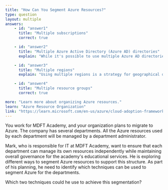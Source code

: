```yaml
---
title: "How Can You Segment Azure Resources?"
type: question
layout: multiple
answers:
    - id: "answer1"
      title: "Multiple subscriptions"
      correct: true

    - id: "answer2"
      title: "Multiple Azure Active Directory (Azure AD) directories"
      explain: "While it's possible to use multiple Azure AD directories, this is typically not recommended for departmental segmentation within the same organization as it creates unnecessary complexity and can make central management more difficult."

    - id: "answer3"
      title: "Multiple regions"
      explain: "Using multiple regions is a strategy for geographical distribution and redundancy, not for organizational segmentation. Regions don't provide the access control and billing separation needed for department-level management."

    - id: "answer4"
      title: "Multiple resource groups"
      correct: true

more: "Learn more about organizing Azure resources."
learn: "Azure Resource Organization"
link: "https://learn.microsoft.com/en-us/azure/cloud-adoption-framework/ready/azure-setup-guide/organize-resources#management-levels-and-hierarchy"
---
```

You work for MDFT Academy, and your organization plans to migrate to Azure. The company has several departments. All the Azure resources used by each department will be managed by a department administrator.

Mark, who is responsible for IT at MDFT Academy, want to ensure that each department can manage its own resources independently while maintaining overall governance for the academy's educational services. He is exploring different ways to segment Azure resources to support this structure. As part of his planning, he need to identify which techniques can be used to segment Azure for the departments.

Which two techniques could he use to achieve this segmentation?
